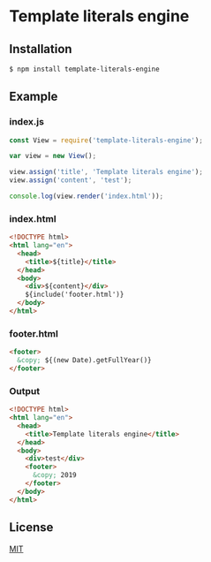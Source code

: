 # Template literals engine

## Installation

```bash
$ npm install template-literals-engine
```

## Example

### index.js

```js
const View = require('template-literals-engine');

var view = new View();

view.assign('title', 'Template literals engine');
view.assign('content', 'test');

console.log(view.render('index.html'));
```

### index.html

```html
<!DOCTYPE html>
<html lang="en">
  <head>
    <title>${title}</title>
  </head>
  <body>
    <div>${content}</div>
    ${include('footer.html')}
  </body>
</html>
```

### footer.html

```html
<footer>
  &copy; ${(new Date).getFullYear()}
</footer>
```

### Output
```html
<!DOCTYPE html>
<html lang="en">
  <head>
    <title>Template literals engine</title>
  </head>
  <body>
    <div>test</div>
    <footer>
      &copy; 2019
    </footer>
  </body>
</html>
```

## License

  [MIT](LICENSE)
